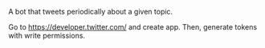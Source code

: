 A bot that tweets periodically about a given topic.

Go to https://developer.twitter.com/ and create app. Then, generate tokens with write permissions.